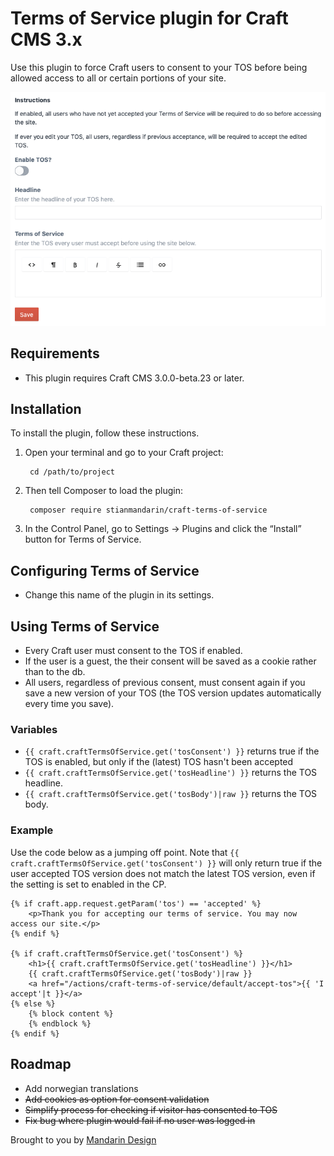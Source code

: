 # Terms of Service plugin for Craft CMS 3.x

Use this plugin to force Craft users to consent to your TOS before being allowed access to all or certain portions of your site.

![Screenshot](resources/img/cp.png)

## Requirements

* This plugin requires Craft CMS 3.0.0-beta.23 or later.

## Installation

To install the plugin, follow these instructions.

1. Open your terminal and go to your Craft project:

        cd /path/to/project

2. Then tell Composer to load the plugin:

        composer require stianmandarin/craft-terms-of-service

3. In the Control Panel, go to Settings → Plugins and click the “Install” button for Terms of Service.

## Configuring Terms of Service

* Change this name of the plugin in its settings.

## Using Terms of Service

* Every Craft user must consent to the TOS if enabled.
* If the user is a guest, the their consent will be saved as a cookie rather than to the db.
* All users, regardless of previous consent, must consent again if you save a new version of your TOS (the TOS version updates automatically every time you save). 

### Variables

* `{{ craft.craftTermsOfService.get('tosConsent') }}` returns true if the TOS is enabled, but only if the (latest) TOS hasn't been accepted
* `{{ craft.craftTermsOfService.get('tosHeadline') }}` returns the TOS headline.
* `{{ craft.craftTermsOfService.get('tosBody')|raw }}` returns the TOS body.

### Example

Use the code below as a jumping off point. Note that `{{ craft.craftTermsOfService.get('tosConsent') }}` will only return true if the user accepted TOS version does not match the latest TOS version, even if the setting is set to enabled in the CP.

```
{% if craft.app.request.getParam('tos') == 'accepted' %}
    <p>Thank you for accepting our terms of service. You may now access our site.</p>
{% endif %}

{% if craft.craftTermsOfService.get('tosConsent') %}
    <h1>{{ craft.craftTermsOfService.get('tosHeadline') }}</h1>
    {{ craft.craftTermsOfService.get('tosBody')|raw }}
    <a href="/actions/craft-terms-of-service/default/accept-tos">{{ 'I accept'|t }}</a>
{% else %}
    {% block content %}
    {% endblock %}
{% endif %}
```

## Roadmap

* Add norwegian translations
* ~~Add cookies as option for consent validation~~
* ~~Simplify process for checking if visitor has consented to TOS~~
* ~~Fix bug where plugin would fail if no user was logged in~~

Brought to you by [Mandarin Design](https://mandarindesign.no)
